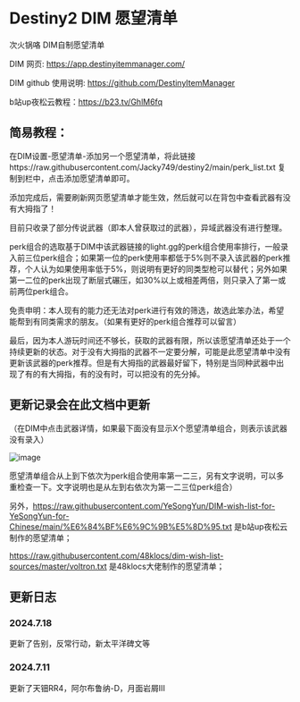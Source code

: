 # Destiny2 DIM 愿望清单

次火锅咯 DIM自制愿望清单

DIM 网页: https://app.destinyitemmanager.com/

DIM github 使用说明: https://github.com/DestinyItemManager

b站up夜松云教程：https://b23.tv/GhlM6fq

## 简易教程：
在DIM设置-愿望清单-添加另一个愿望清单，将此链接https://raw.githubusercontent.com/Jacky749/destiny2/main/perk_list.txt 复制到栏中，点击添加愿望清单即可。

添加完成后，需要刷新网页愿望清单才能生效，然后就可以在背包中查看武器有没有大拇指了！


目前只收录了部分传说武器（即本人曾获取过的武器），异域武器没有进行整理。

perk组合的选取基于DIM中该武器链接的light.gg的perk组合使用率排行，一般录入前三位perk组合；如果第一位的perk使用率都低于5%则不录入该武器的perk推荐，个人认为如果使用率低于5%，则说明有更好的同类型枪可以替代；另外如果第一二位的perk出现了断层式碾压，如30%以上或相差两倍，则只录入了第一或前两位perk组合。

免责申明：本人现有的能力还无法对perk进行有效的筛选，故选此笨办法，希望能帮到有同类需求的朋友。（如果有更好的perk组合推荐可以留言）

最后，因为本人游玩时间还不够长，获取的武器有限，所以该愿望清单还处于一个持续更新的状态。对于没有大拇指的武器不一定要分解，可能是此愿望清单中没有更新该武器的perk推荐。但是有大拇指的武器最好留下，特别是当同种武器中出现了有的有大拇指，有的没有时，可以把没有的先分掉。

## 更新记录会在此文档中更新


（在DIM中点击武器详情，如果最下面没有显示X个愿望清单组合，则表示该武器没有录入）

![image](https://github.com/Jacky749/destiny2/assets/79360737/8089f9ae-1f66-404a-9c21-b0086a0c07bb)

愿望清单组合从上到下依次为perk组合使用率第一二三，另有文字说明，可以多重检查一下。文字说明也是从左到右依次为第一二三位perk组合）

另外，https://raw.githubusercontent.com/YeSongYun/DIM-wish-list-for-YeSongYun-for-Chinese/main/%E6%84%BF%E6%9C%9B%E5%8D%95.txt 是b站up夜松云制作的愿望清单；

https://raw.githubusercontent.com/48klocs/dim-wish-list-sources/master/voltron.txt 是48klocs大佬制作的愿望清单；

## 更新日志
### 2024.7.18
更新了告别，反常行动，新太平洋碑文等
### 2024.7.11
更新了天钿RR4，阿尔布鲁纳-D，月面岩屑III

